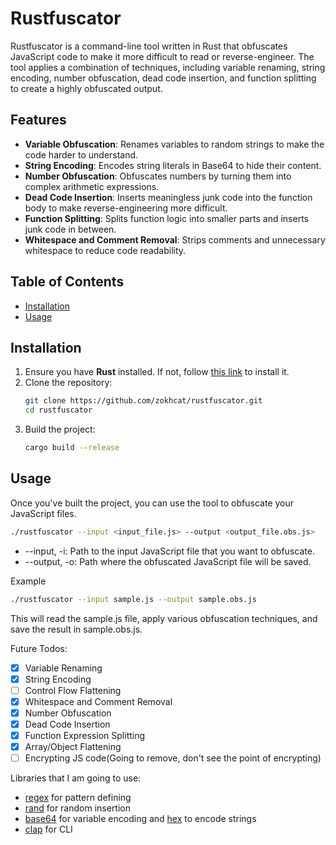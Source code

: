 # Rustfuscator

Rustfuscator is a command-line tool written in Rust that obfuscates JavaScript code to make it more difficult to read or reverse-engineer. The tool applies a combination of techniques, including variable renaming, string encoding, number obfuscation, dead code insertion, and function splitting to create a highly obfuscated output.

## Features

- **Variable Obfuscation**: Renames variables to random strings to make the code harder to understand.
- **String Encoding**: Encodes string literals in Base64 to hide their content.
- **Number Obfuscation**: Obfuscates numbers by turning them into complex arithmetic expressions.
- **Dead Code Insertion**: Inserts meaningless junk code into the function body to make reverse-engineering more difficult.
- **Function Splitting**: Splits function logic into smaller parts and inserts junk code in between.
- **Whitespace and Comment Removal**: Strips comments and unnecessary whitespace to reduce code readability.

## Table of Contents

- [Installation](#installation)
- [Usage](#usage)

## Installation

1. Ensure you have **Rust** installed. If not, follow [this link](https://www.rust-lang.org/tools/install) to install it.
2. Clone the repository:
   ```bash
   git clone https://github.com/zokhcat/rustfuscator.git
   cd rustfuscator
   ```
3. Build the project:
   ```bash
   cargo build --release
   ```

## Usage

Once you've built the project, you can use the tool to obfuscate your JavaScript files.

```bash
./rustfuscator --input <input_file.js> --output <output_file.obs.js>
```

- --input, -i: Path to the input JavaScript file that you want to obfuscate.
- --output, -o: Path where the obfuscated JavaScript file will be saved.

Example

```bash
./rustfuscator --input sample.js --output sample.obs.js
```

This will read the sample.js file, apply various obfuscation techniques, and save the result in sample.obs.js.

Future Todos:

- [x] Variable Renaming
- [x] String Encoding
- [ ] Control Flow Flattening
- [x] Whitespace and Comment Removal
- [x] Number Obfuscation
- [x] Dead Code Insertion
- [x] Function Expression Splitting
- [x] Array/Object Flattening
- [ ] Encrypting JS code(Going to remove, don't see the point of encrypting)

Libraries that I am going to use:

- [regex](https://crates.io/crates/regex) for pattern defining
- [rand](https://crates.io/crates/rand) for random insertion
- [base64](https://crates.io/crates/base64) for variable encoding and [hex](https://crates.io/crates/hex) to encode strings
- [clap](https://crates.io/crates/clap) for CLI
